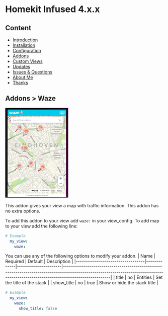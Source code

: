 # Homekit Infused 4.x.x

## Content
- [Introduction](index.md)
- [Installation](installation.md)
- [Configuration](configuration.md)
- [Addons](../addons.md)
- [Custom Views](custom_views.md)
- [Updates](updates.md)
- [Issues & Questions](issues.md)
- [About Me](about.md)
- [Thanks](thanks.md)

## Addons > Waze

![Homekit Infused](../images/waze-card.png)

This addon gives your view a map with traffic information.
This addon has no extra options.

To add this addon to your view add `waze:` in your view_config.
To add map to your view add the following line:

```yaml
# Example
  my_view:
    waze:
```

You can use any of the following options to modify your addon.
| Name | Required | Default | Description |
|----------------------------------|-------------|----------------------|-----------------------------------------------------------------------------------------------------------------------------------------------------------------------------------|
| title | no | Entities | Set the title of the stack |
| show_title | no | true | Show or hide the stack title |

```yaml
# Example
  my_view:
    waze:
      show_title: false
```              